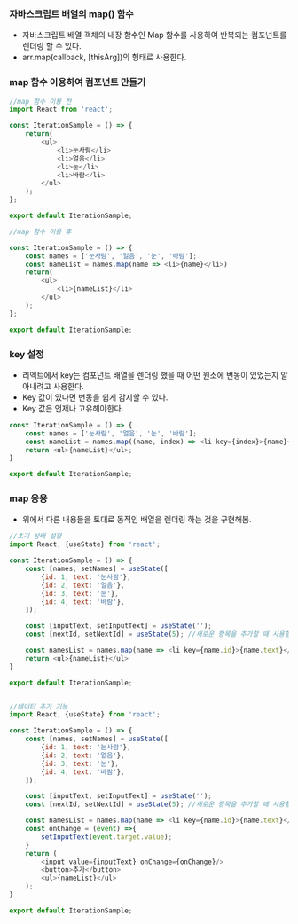 ### 자바스크립트 배열의 map() 함수
- 자바스크립트 배열 객체의 내장 함수인 Map 함수를 사용하여 반복되는 컴포넌트를 렌더링 할 수 있다.
- arr.map(callback, [thisArg])의 형태로 사용한다.

### map 함수 이용하여 컴포넌트 만들기

```javascript
//map 함수 이용 전
import React from 'react';

const IterationSample = () => {
    return(
        <ul>
            <li>눈사람</li>
            <li>얼음</li>
            <li>눈</li>
            <li>바람</li>
        </ul>
    );
};

export default IterationSample;

//map 함수 이용 후

const IterationSample = () => {
    const names = ['눈사람', '얼음', '눈', '바람'];
    const nameList = names.map(name => <li>{name}</li>)
    return(
        <ul>
            <li>{nameList}</li>
        </ul>
    );
};

export default IterationSample;
```

### key 설정
- 리액트에서 key는 컴포넌트 배열을 렌더링 했을 때 어떤 원소에 변동이 있었는지 알아내려고 사용한다.
- Key 값이 있다면 변동을 쉽게 감지할 수 있다.
- Key 값은 언제나 고유해야한다.

```javascript
const IterationSample = () => {
    const names = ['눈사람', '얼음', '눈', '바람'];
    const nameList = names.map((name, index) => <li key={index}>{name}</li>);
    return <ul>{nameList}</ul>;
}

export default IterationSample;
```

### map 응용
- 위에서 다룬 내용들을 토대로 동적인 배열을 렌더링 하는 것을 구현해봄.

```javascript
//초기 상태 설정
import React, {useState} from 'react';

const IterationSample = () => {
    const [names, setNames] = useState([
        {id: 1, text: '눈사람'},
        {id: 2, text: '얼음'},
        {id: 3, text: '눈'},
        {id: 4, text: '바람'},
    ]);

    const [inputText, setInputText] = useState('');
    const [nextId, setNextId] = useState(5); //새로운 항목을 추가할 때 사용할 id

    const namesList = names.map(name => <li key={name.id}>{name.text}</li>);
    return <ul>{nameList}</ul>
}

export default IterationSample;


//데이터 추가 기능
import React, {useState} from 'react';

const IterationSample = () => {
    const [names, setNames] = useState([
        {id: 1, text: '눈사람'},
        {id: 2, text: '얼음'},
        {id: 3, text: '눈'},
        {id: 4, text: '바람'},
    ]);

    const [inputText, setInputText] = useState('');
    const [nextId, setNextId] = useState(5); //새로운 항목을 추가할 때 사용할 id

    const namesList = names.map(name => <li key={name.id}>{name.text}</li>);
    const onChange = (event) =>{
        setInputText(event.target.value);
    }
    return (
        <input value={inputText} onChange={onChange}/>
        <button>추가</button>
        <ul>{nameList}</ul>
    );
}

export default IterationSample;
```
